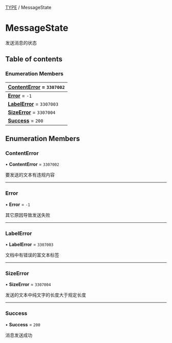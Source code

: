 [TYPE](../groups/Core.TYPE.md) / MessageState

# MessageState <Badge type="tip" text="Enumeration" /> <Score text="MessageState" />

<p class="content-big"> 发送消息的状态 </p>

## Table of contents

### Enumeration Members <Score text="Enumeration" /> 
| **[ContentError](mw.MessageState.md#contenterror)** = ``3307002``  |
| :----- |
| **[Error](mw.MessageState.md#error)** = ``-1`` |
| **[LabelError](mw.MessageState.md#labelerror)** = ``3307003`` |
| **[SizeError](mw.MessageState.md#sizeerror)** = ``3307004`` |
| **[Success](mw.MessageState.md#success)** = ``200`` |

## Enumeration Members

### ContentError <Score text="ContentError" /> 

• **ContentError** = ``3307002``

要发送的文本有违规内容

___

### Error <Score text="Error" /> 

• **Error** = ``-1``

其它原因导致发送失败

___

### LabelError <Score text="LabelError" /> 

• **LabelError** = ``3307003``

文档中有错误的富文本标签

___

### SizeError <Score text="SizeError" /> 

• **SizeError** = ``3307004``

发送的文本中纯文字的长度大于规定长度

___

### Success <Score text="Success" /> 

• **Success** = ``200``

消息发送成功

